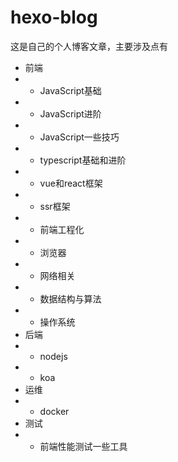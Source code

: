 # hexo-blog

这是自己的个人博客文章，主要涉及点有
- 前端
- - JavaScript基础
- - JavaScript进阶
- - JavaScript一些技巧
- - typescript基础和进阶
- - vue和react框架
- - ssr框架
- - 前端工程化
- - 浏览器
- - 网络相关
- - 数据结构与算法
- - 操作系统
- 后端
- - nodejs
- - koa
- 运维
- - docker
- 测试
- - 前端性能测试一些工具